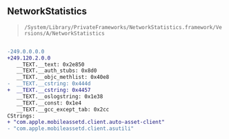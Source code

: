 ## NetworkStatistics

> `/System/Library/PrivateFrameworks/NetworkStatistics.framework/Versions/A/NetworkStatistics`

```diff

-249.0.0.0.0
+249.120.2.0.0
   __TEXT.__text: 0x2e850
   __TEXT.__auth_stubs: 0x8d0
   __TEXT.__objc_methlist: 0x40e8
-  __TEXT.__cstring: 0x444d
+  __TEXT.__cstring: 0x4457
   __TEXT.__oslogstring: 0x1e38
   __TEXT.__const: 0x1e4
   __TEXT.__gcc_except_tab: 0x2cc
CStrings:
+ "com.apple.mobileassetd.client.auto-asset-client"
- "com.apple.mobileassetd.client.asutili"

```
